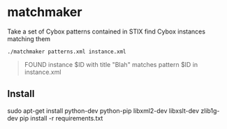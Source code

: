 matchmaker
==========

Take a set of Cybox patterns contained in STIX find Cybox instances matching them

`./matchmaker patterns.xml instance.xml`
> FOUND instance $ID with title "Blah" matches pattern $ID in instance.xml 

## Install
sudo apt-get install python-dev python-pip libxml2-dev libxslt-dev zlib1g-dev
pip install -r requirements.txt
